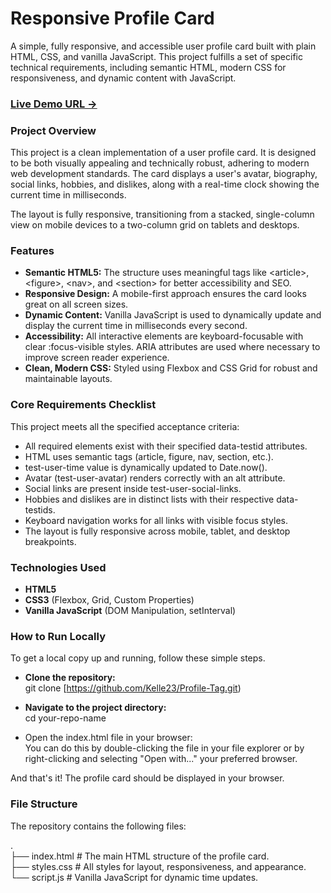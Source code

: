 # Responsive Profile Card
 
A simple, fully responsive, and accessible user profile card built with plain HTML, CSS, and vanilla JavaScript. This project fulfills a set of specific technical requirements, including semantic HTML, modern CSS for responsiveness, and dynamic content with JavaScript.
 
### [**Live Demo URL →**](https://kelle23.github.io/Profile-Tag/)
 
 
 
### Project Overview
 
This project is a clean implementation of a user profile card. It is designed to be both visually appealing and technically robust, adhering to modern web development standards. The card displays a user's avatar, biography, social links, hobbies, and dislikes, along with a real-time clock showing the current time in milliseconds.
 
The layout is fully responsive, transitioning from a stacked, single-column view on mobile devices to a two-column grid on tablets and desktops.
 
### Features
 
- **Semantic HTML5:** The structure uses meaningful tags like &lt;article&gt;, &lt;figure&gt;, &lt;nav&gt;, and &lt;section&gt; for better accessibility and SEO.
- **Responsive Design:** A mobile-first approach ensures the card looks great on all screen sizes.
- **Dynamic Content:** Vanilla JavaScript is used to dynamically update and display the current time in milliseconds every second.
- **Accessibility:** All interactive elements are keyboard-focusable with clear :focus-visible styles. ARIA attributes are used where necessary to improve screen reader experience.
- **Clean, Modern CSS:** Styled using Flexbox and CSS Grid for robust and maintainable layouts.
 
### Core Requirements Checklist
 
This project meets all the specified acceptance criteria:
 
-  All required elements exist with their specified data-testid attributes.
-  HTML uses semantic tags (article, figure, nav, section, etc.).
-  test-user-time value is dynamically updated to Date.now().
- Avatar (test-user-avatar) renders correctly with an alt attribute.
-  Social links are present inside test-user-social-links.
-  Hobbies and dislikes are in distinct lists with their respective data-testids.
-  Keyboard navigation works for all links with visible focus styles.
-  The layout is fully responsive across mobile, tablet, and desktop breakpoints.
 
### Technologies Used
 
- **HTML5**
- **CSS3** (Flexbox, Grid, Custom Properties)
- **Vanilla JavaScript** (DOM Manipulation, setInterval)
 
### How to Run Locally
 
To get a local copy up and running, follow these simple steps.
 
- **Clone the repository:**  
    git clone \[<https://github.com/Kelle23/Profile-Tag.git>)  
 
- **Navigate to the project directory:**  
    cd your-repo-name  
 
- Open the index.html file in your browser:  
    You can do this by double-clicking the file in your file explorer or by right-clicking and selecting "Open with..." your preferred browser.
 
And that's it! The profile card should be displayed in your browser.
 
### File Structure
 
The repository contains the following files:
 
.  
├── index.html # The main HTML structure of the profile card.  
├── styles.css # All styles for layout, responsiveness, and appearance.  
└── script.js # Vanilla JavaScript for dynamic time updates.

